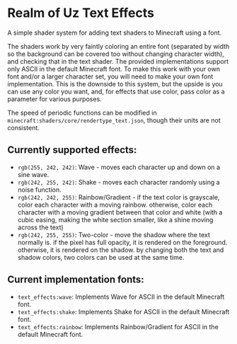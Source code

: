 # Realm of Uz Text Effects
A simple shader system for adding text shaders to Minecraft using a font.

The shaders work by very faintly coloring an entire font (separated by width so the background can be covered too without changing character width), and checking that in the text shader.
The provided implementations support only ASCII in the default Minecraft font. To make this work with your own font and/or a larger character set, you will need to make your own font implementation. This is the downside to this system, but the upside is you can use any color you want, and, for effects that use color, pass color as a parameter for various purposes.

The speed of periodic functions can be modified in `minecraft:shaders/core/rendertype_text.json`, though their units are not consistent.

## Currently supported effects:
- `rgb(255, 242, 242)`: Wave - moves each character up and down on a sine wave.
- `rgb(242, 255, 242)`: Shake - moves each character randomly using a noise function.
- `rgb(242, 242, 255)`: Rainbow/Gradient - if the text color is grayscale, color each character with a moving rainbow. otherwise, color each character with a moving gradient between that color and white (with a cubic easing, making the white section smaller, like a shine moving across the text)
- `rgb(242, 255, 255)`: Two-color - move the shadow where the text normally is. if the pixel has full opacity, it is rendered on the foreground. otherwise, it is rendered on the shadow. by changing both the text and shadow colors, two colors can be used at the same time.

## Current implementation fonts:
- `text_effects:wave`: Implements Wave for ASCII in the default Minecraft font.
- `text_effects:shake`: Implements Shake for ASCII in the default Minecraft font.
- `text_effects:rainbow`: Implements Rainbow/Gradient for ASCII in the default Minecraft font.
